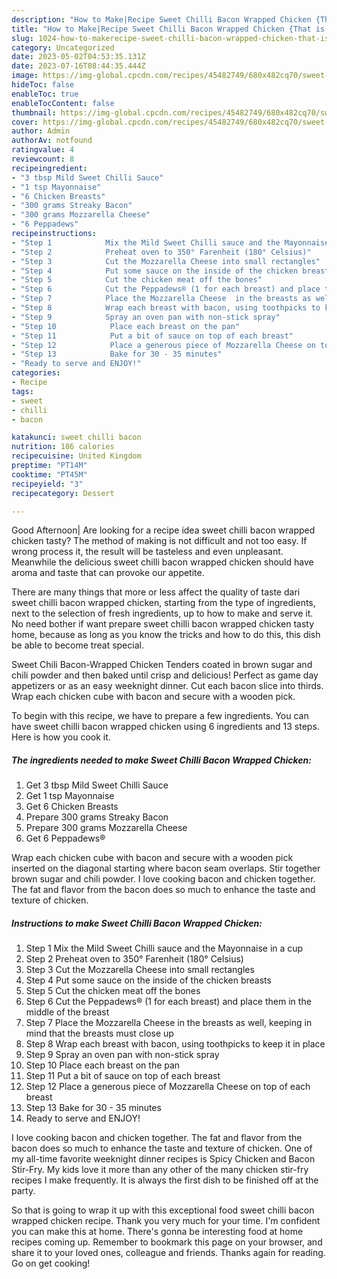 ```yaml
---
description: "How to Make|Recipe Sweet Chilli Bacon Wrapped Chicken {That is Special"
title: "How to Make|Recipe Sweet Chilli Bacon Wrapped Chicken {That is Special"
slug: 1024-how-to-makerecipe-sweet-chilli-bacon-wrapped-chicken-that-is-special
category: Uncategorized
date: 2023-05-02T04:53:35.131Z
date: 2023-07-16T08:44:35.444Z
image: https://img-global.cpcdn.com/recipes/45482749/680x482cq70/sweet-chilli-bacon-wrapped-chicken-recipe-main-photo.jpg
hideToc: false
enableToc: true
enableTocContent: false
thumbnail: https://img-global.cpcdn.com/recipes/45482749/680x482cq70/sweet-chilli-bacon-wrapped-chicken-recipe-main-photo.jpg
cover: https://img-global.cpcdn.com/recipes/45482749/680x482cq70/sweet-chilli-bacon-wrapped-chicken-recipe-main-photo.jpg
author: Admin
authorAv: notfound
ratingvalue: 4
reviewcount: 8
recipeingredient:
- "3 tbsp Mild Sweet Chilli Sauce"
- "1 tsp Mayonnaise"
- "6 Chicken Breasts"
- "300 grams Streaky Bacon"
- "300 grams Mozzarella Cheese"
- "6 Peppadews"
recipeinstructions:
- "Step 1            Mix the Mild Sweet Chilli sauce and the Mayonnaise in a cup"
- "Step 2            Preheat oven to 350° Farenheit (180° Celsius)"
- "Step 3            Cut the Mozzarella Cheese into small rectangles"
- "Step 4            Put some sauce on the inside of the chicken breasts"
- "Step 5            Cut the chicken meat off the bones"
- "Step 6            Cut the Peppadews® (1 for each breast) and place them in the middle of the breast"
- "Step 7            Place the Mozzarella Cheese  in the breasts as well, keeping in mind that the breasts must close up"
- "Step 8            Wrap each breast with bacon, using toothpicks to keep it in place"
- "Step 9            Spray an oven pan with non-stick spray"
- "Step 10            Place each breast on the pan"
- "Step 11            Put a bit of sauce on top of each breast"
- "Step 12            Place a generous piece of Mozzarella Cheese on top of each breast"
- "Step 13            Bake for 30 - 35 minutes"
- "Ready to serve and ENJOY!"
categories:
- Recipe
tags:
- sweet
- chilli
- bacon

katakunci: sweet chilli bacon 
nutrition: 186 calories
recipecuisine: United Kingdom
preptime: "PT14M"
cooktime: "PT45M"
recipeyield: "3"
recipecategory: Dessert

---
```



Good Afternoon| Are looking for a recipe idea sweet chilli bacon wrapped chicken tasty? The method of making is not difficult and not too easy. If wrong process it, the result will be tasteless and even unpleasant. Meanwhile the delicious sweet chilli bacon wrapped chicken should have aroma and taste that can provoke our appetite.






There are many things that more or less affect the quality of taste dari sweet chilli bacon wrapped chicken, starting from the type of ingredients, next to the selection of fresh ingredients, up to how to make and serve it. No need bother if want prepare sweet chilli bacon wrapped chicken tasty home, because as long as you know the tricks and how to do this, this dish be able to become treat  special.


Sweet Chili Bacon-Wrapped Chicken Tenders coated in brown sugar and chili powder and then baked until crisp and delicious! Perfect as game day appetizers or as an easy weeknight dinner. Cut each bacon slice into thirds. Wrap each chicken cube with bacon and secure with a wooden pick.


To begin with this recipe, we have to prepare a few ingredients. You can have sweet chilli bacon wrapped chicken using 6 ingredients and 13 steps. Here is how you cook it.

<!--inarticleads1-->

##### The ingredients needed to make Sweet Chilli Bacon Wrapped Chicken:

1. Get 3 tbsp Mild Sweet Chilli Sauce
1. Get 1 tsp Mayonnaise
1. Get 6 Chicken Breasts
1. Prepare 300 grams Streaky Bacon
1. Prepare 300 grams Mozzarella Cheese
1. Get 6 Peppadews®


Wrap each chicken cube with bacon and secure with a wooden pick inserted on the diagonal starting where bacon seam overlaps. Stir together brown sugar and chili powder. I love cooking bacon and chicken together. The fat and flavor from the bacon does so much to enhance the taste and texture of chicken. 

<!--inarticleads2-->

##### Instructions to make Sweet Chilli Bacon Wrapped Chicken:

1. Step 1            Mix the Mild Sweet Chilli sauce and the Mayonnaise in a cup
1. Step 2            Preheat oven to 350° Farenheit (180° Celsius)
1. Step 3            Cut the Mozzarella Cheese into small rectangles
1. Step 4            Put some sauce on the inside of the chicken breasts
1. Step 5            Cut the chicken meat off the bones
1. Step 6            Cut the Peppadews® (1 for each breast) and place them in the middle of the breast
1. Step 7            Place the Mozzarella Cheese  in the breasts as well, keeping in mind that the breasts must close up
1. Step 8            Wrap each breast with bacon, using toothpicks to keep it in place
1. Step 9            Spray an oven pan with non-stick spray
1. Step 10            Place each breast on the pan
1. Step 11            Put a bit of sauce on top of each breast
1. Step 12            Place a generous piece of Mozzarella Cheese on top of each breast
1. Step 13            Bake for 30 - 35 minutes
1. Ready to serve and ENJOY!

I love cooking bacon and chicken together. The fat and flavor from the bacon does so much to enhance the taste and texture of chicken. One of my all-time favorite weeknight dinner recipes is Spicy Chicken and Bacon Stir-Fry. My kids love it more than any other of the many chicken stir-fry recipes I make frequently. It is always the first dish to be finished off at the party. 

So that is going to wrap it up with this exceptional food sweet chilli bacon wrapped chicken recipe. Thank you very much for your time. I'm confident you can make this at home. There's gonna be interesting food at home recipes coming up. Remember to bookmark this page on your browser, and share it to your loved ones, colleague and friends. Thanks again for reading. Go on get cooking!
